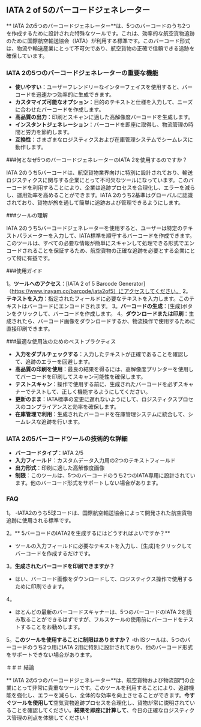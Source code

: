 ## IATA 2 of 5のバーコードジェネレーター

** IATA 2の5つのバーコードジェネレーター**は、5つのバーコードのうち2つを作成するために設計された特殊なツールです。これは、効率的な航空貨物追跡のために国際航空輸送協会（IATA）が利用する標準です。このバーコード形式は、物流や輸送産業にとって不可欠であり、航空貨物の正確で信頼できる追跡を確保しています。

### IATA 2の5つのバーコードジェネレーターの重要な機能

-  **使いやすい**：ユーザーフレンドリーなインターフェイスを使用すると、バーコードを迅速かつ効率的に生成できます。
-  **カスタマイズ可能なオプション**：目的のテキストと仕様を入力して、ニーズに合わせたバーコードを作成します。
-  **高品質の出力**：印刷とスキャンに適した高解像度バーコードを生成します。
-  **インスタントジェネレーション**：バーコードを即座に取得し、物流管理の時間と労力を節約します。
-  **互換性**：さまざまなロジスティクスおよび在庫管理システムでシームレスに動作します。

###何となぜ5つのバーコードジェネレーターのIATA 2を使用するのですか？

IATA 2のうち5バーコードは、航空貨物業界向けに特別に設計されており、輸送ロジスティクスに関与する企業にとって不可欠なツールになっています。このバーコードを利用することにより、企業は追跡プロセスを合理化し、エラーを減らし、運用効率を高めることができます。IATA 2のうち2基準はグローバルに認識されており、貨物が旅を通して簡単に追跡および管理できるようにします。

###ツールの理解

IATA 2のうち5バーコードジェネレーターを使用すると、ユーザーは特定のテキストパラメーターを入力して、IATA標準を順守するバーコードを作成できます。このツールは、すべての必要な情報が簡単にスキャンして処理できる形式でエンコードされることを保証するため、航空貨物の正確な追跡を必要とする企業にとって特に有益です。

###使用ガイド

1。**ツールへのアクセス**：[IATA 2 of 5 Barcode Generator]（https://www.inayam.co/barcode/iata2of5）にアクセスしてください。
2。**テキストを入力**：指定されたフィールドに必要なテキストを入力します。このテキストはバーコードにエンコードされます。
3。**バーコードの生成**：[生成]ボタンをクリックして、バーコードを作成します。
4。**ダウンロードまたは印刷**：生成されたら、バーコード画像をダウンロードするか、物流操作で使用するために直接印刷できます。

###最適な使用法のためのベストプラクティス

-  **入力をダブルチェックする**：入力したテキストが正確であることを確認して、追跡のエラーを回避します。
-  **高品質の印刷を使用**：最良の結果を得るには、高解像度プリンターを使用してバーコードを印刷してスキャン可能性を確保します。
-  **テストスキャン**：操作で使用する前に、生成されたバーコードを必ずスキャナーでテストして、正しく機能するようにしてください。
-  **更新のまま**：IATA標準の変更に遅れないようにして、ロジスティクスプロセスのコンプライアンスと効率を確保します。
-  **在庫管理で利用**：生成されたバーコードを在庫管理システムに統合して、シームレスな追跡を行います。

### IATA 2の5バーコードツールの技術的な詳細

-  **バーコードタイプ**：IATA 2/5
-  **入力フィールド**：カスタムデータ入力用の2つのテキストフィールド
-  **出力形式**：印刷に適した高解像度画像
-  **制限**：このツールは、5つのバーコードのうち2つのIATA専用に設計されています。他のバーコード形式をサポートしない場合があります。

### FAQ

1。
-IATA2のうち5球コードは、国際航空輸送協会によって開発された航空貨物追跡に使用される標準です。

2。** 5バーコードのIATA2を生成するにはどうすればよいですか？**
- ツールの入力フィールドに必要なテキストを入力し、[生成]をクリックしてバーコードを作成するだけです。

3。**生成されたバーコードを印刷できますか？**
- はい、バーコード画像をダウンロードして、ロジスティクス操作で使用するために印刷できます。

4。
- ほとんどの最新のバーコードスキャナーは、5つのバーコードのIATA 2を読み取ることができるはずですが、フルスケールの使用前にバーコードをテストすることをお勧めします。

5。**このツールを使用することに制限はありますか？**
-th ISツールは、5つのバーコードのうち2つ用にIATA 2用に特別に設計されており、他のバーコード形式をサポートできない場合があります。

＃＃＃ 結論

** IATA 2の5つのバーコードジェネレーター**は、航空貨物および物流部門の企業にとって非常に貴重なツールです。このツールを利用することにより、追跡機能を強化し、エラーを減らし、全体的な効率を向上させることができます。**今すぐツールを使用して**空気貨物追跡プロセスを合理化し、貨物が常に説明されていることを確認してください。**結果を即座に計算して**、今日の正確なロジスティクス管理の利点を体験してください！